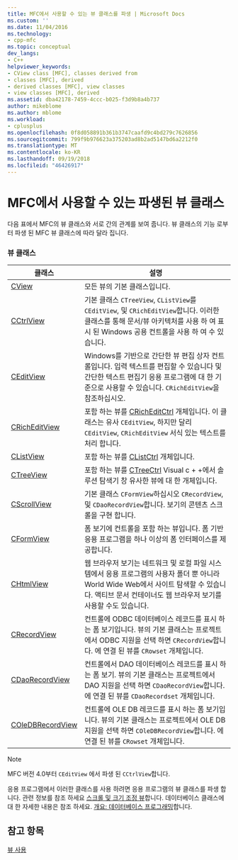 ```yaml
---
title: MFC에서 사용할 수 있는 뷰 클래스를 파생 | Microsoft Docs
ms.custom: ''
ms.date: 11/04/2016
ms.technology:
- cpp-mfc
ms.topic: conceptual
dev_langs:
- C++
helpviewer_keywords:
- CView class [MFC], classes derived from
- classes [MFC], derived
- derived classes [MFC], view classes
- view classes [MFC], derived
ms.assetid: dba42178-7459-4ccc-b025-f3d9b8a4b737
author: mikeblome
ms.author: mblome
ms.workload:
- cplusplus
ms.openlocfilehash: 0f8d058891b361b3747caafd9c4bd279c7626856
ms.sourcegitcommit: 799f9b976623a375203ad8b2ad5147bd6a2212f0
ms.translationtype: MT
ms.contentlocale: ko-KR
ms.lasthandoff: 09/19/2018
ms.locfileid: "46426917"
---
```

# <a name="derived-view-classes-available-in-mfc"></a>MFC에서 사용할 수 있는 파생된 뷰 클래스

다음 표에서 MFC의 뷰 클래스와 서로 간의 관계를 보여 줍니다. 뷰 클래스의 기능 로부터 파생 된 MFC 뷰 클래스에 따라 달라 집니다.

### <a name="view-classes"></a>뷰 클래스

|클래스|설명|
|-----------|-----------------|
|[CView](../mfc/reference/cview-class.md)|모든 뷰의 기본 클래스입니다.|
|[CCtrlView](../mfc/reference/cctrlview-class.md)|기본 클래스 `CTreeView`, `CListView`를 `CEditView`, 및 `CRichEditView`합니다. 이러한 클래스를 통해 문서/뷰 아키텍처를 사용 하 여 표시 된 Windows 공용 컨트롤을 사용 하 여 수 있습니다.|
|[CEditView](../mfc/reference/ceditview-class.md)|Windows를 기반으로 간단한 뷰 편집 상자 컨트롤입니다. 입력 텍스트를 편집할 수 있습니다 및 간단한 텍스트 편집기 응용 프로그램에 대 한 기준으로 사용할 수 있습니다. `CRichEditView`을 참조하십시오.|
|[CRichEditView](../mfc/reference/cricheditview-class.md)|포함 하는 뷰를 [CRichEditCtrl](../mfc/reference/cricheditctrl-class.md) 개체입니다. 이 클래스는 유사 `CEditView`, 하지만 달리 `CEditView`, `CRichEditView` 서식 있는 텍스트를 처리 합니다.|
|[CListView](../mfc/reference/clistview-class.md)|포함 하는 뷰를 [CListCtrl](../mfc/reference/clistctrl-class.md) 개체입니다.|
|[CTreeView](../mfc/reference/ctreeview-class.md)|포함 하는 뷰를 [CTreeCtrl](../mfc/reference/ctreectrl-class.md) Visual c + +에서 솔루션 탐색기 창 유사한 뷰에 대 한 개체입니다.|
|[CScrollView](../mfc/reference/cscrollview-class.md)|기본 클래스 `CFormView`하십시오 `CRecordView`, 및 `CDaoRecordView`합니다. 보기의 콘텐츠 스크롤을 구현 합니다.|
|[CFormView](../mfc/reference/cformview-class.md)|폼 보기에 컨트롤을 포함 하는 뷰입니다. 폼 기반 응용 프로그램을 하나 이상의 폼 인터페이스를 제공합니다.|
|[CHtmlView](../mfc/reference/chtmlview-class.md)|웹 브라우저 보기는 네트워크 및 로컬 파일 시스템에서 응용 프로그램의 사용자 폴더 뿐 아니라 World Wide Web에서 사이트 탐색할 수 있습니다. 액티브 문서 컨테이너도 웹 브라우저 보기를 사용할 수도 있습니다.|
|[CRecordView](../mfc/reference/crecordview-class.md)|컨트롤에 ODBC 데이터베이스 레코드를 표시 하는 폼 보기입니다. 뷰의 기본 클래스는 프로젝트에서 ODBC 지원을 선택 하면 `CRecordView`합니다. 에 연결 된 뷰를 `CRowset` 개체입니다.|
|[CDaoRecordView](../mfc/reference/cdaorecordview-class.md)|컨트롤에서 DAO 데이터베이스 레코드를 표시 하는 폼 보기. 뷰의 기본 클래스는 프로젝트에서 DAO 지원을 선택 하면 `CDaoRecordView`합니다. 에 연결 된 뷰를 `CDaoRecordset` 개체입니다.|
|[COleDBRecordView](../mfc/reference/coledbrecordview-class.md)|컨트롤에 OLE DB 레코드를 표시 하는 폼 보기입니다. 뷰의 기본 클래스는 프로젝트에서 OLE DB 지원을 선택 하면 `COleDBRecordView`합니다. 에 연결 된 뷰를 `CRowset` 개체입니다.|

> [!NOTE]
>  MFC 버전 4.0부터 `CEditView` 에서 파생 된 `CCtrlView`합니다.

응용 프로그램에서 이러한 클래스를 사용 하려면 응용 프로그램의 뷰 클래스를 파생 합니다. 관련 정보를 참조 하세요 [스크롤 및 크기 조정 뷰](../mfc/scrolling-and-scaling-views.md)합니다. 데이터베이스 클래스에 대 한 자세한 내용은 참조 하세요. [개요: 데이터베이스 프로그래밍](../data/data-access-programming-mfc-atl.md)합니다.

## <a name="see-also"></a>참고 항목

[뷰 사용](../mfc/using-views.md)

